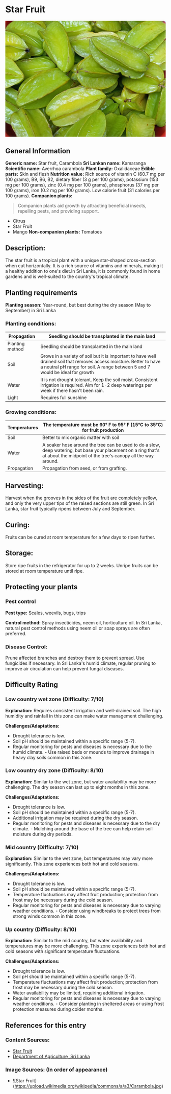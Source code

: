 # Star Fruit
![Star-Fruit.jpg](../../assets/images/Star-Fruit.jpg "By Salil Kumar Mukherjee - Own work, CC0, https://commons.wikimedia.org/w/index.php?curid=142557198")

## General Information
**Generic name:** Star fruit, Carambola
**Sri Lankan name:** Kamaranga
**Scientific name:** Averrhoa carambola
**Plant family:** <update>Oxalidaceae</update>
**Edible parts:** Skin and flesh
**Nutrition value:** Rich source of vitamin C (<update>60.7 mg per 100 grams</update>), B9, B6, B2, dietary fiber (<update>3 g per 100 grams</update>), potassium (<update>153 mg per 100 grams</update>), zinc (<update>0.4 mg per 100 grams</update>), phosphorus (<update>37 mg per 100 grams</update>), iron (<update>0.2 mg per 100 grams</update>). Low calorie fruit (<update>31 calories per 100 grams</update>).
**Companion plants:**
>Companion plants aid growth by attracting beneficial insects, repelling pests, and providing support.

- Citrus
- Star Fruit
- Mango
**Non-companion plants:** <update>Tomatoes</update>

## Description:
 <update>The star fruit is a tropical plant with a unique star-shaped cross-section when cut horizontally. It is a rich source of vitamins and minerals, making it a healthy addition to one's diet.In Sri Lanka, it is commonly found in home gardens and is well-suited to the country's tropical climate.</update>

## Planting requirements
**Planting season:** <update>Year-round, but best during the dry season (May to September) in Sri Lanka</update>

### Planting conditions:

| **Propagation** | Seedling should be transplanted in the main land |
|----|----|
| Planting method | Seedling should be transplanted in the main land |
| Soil | Grows in a variety of soil but it is important to have well drained soil that removes access moisture. Better to have a neutral pH range for soil. A range between <update>5</update> and 7 would be ideal for growth |
| Water | It is not drought tolerant. Keep the soil moist. Consistent irrigation is required. Aim for <update>1-2 deep waterings per week</update> if there hasn't been rain. |
| Light | Requires full sunshine |

### Growing conditions:

| **Temperatures** | The temperature must be <update>60° F to 95° F (15°C to 35°C)</update> for fruit production |
|----|----|
| Soil | Better to mix organic matter with soil |
| Water | A soaker hose around the tree can be used to do a slow, deep watering, but base your placement on a ring that's at about the midpoint of the tree's canopy all the way around. |
| Propagation | Propagation from seed, or from grafting. |

## Harvesting:
Harvest when the grooves in the sides of the fruit are completely yellow, and only the very upper tips of the raised sections are still green. <update>In Sri Lanka, star fruit typically ripens between July and September.</update>

## Curing: 
<update>Fruits can be cured at room temperature for a few days to ripen further.</update>

## Storage: 
<update>Store ripe fruits in the refrigerator for up to 2 weeks. Unripe fruits can be stored at room temperature until ripe.</update>

## Protecting your plants
### Pest control
**Pest type:** Scales, weevils, bugs, trips

**Control method:** Spray insecticides, neem oil, horticulture oil. <update>In Sri Lanka, natural pest control methods using neem oil or soap sprays are often preferred.</update>

### Disease Control: 
<update>Prune affected branches and destroy them to prevent spread. Use fungicides if necessary. In Sri Lanka's humid climate, regular pruning to improve air circulation can help prevent fungal diseases.</update>

## Difficulty Rating
### Low country wet zone (Difficulty: 7/10)
**Explanation:** Requires consistent irrigation and well-drained soil. The high humidity and rainfall in this zone can make water management challenging.

**Challenges/Adaptations:**
- Drought tolerance is low.
- Soil pH should be maintained within a specific range (5-7).
- Regular monitoring for pests and diseases is necessary due to the humid climate.
<update>- Use raised beds or mounds to improve drainage in heavy clay soils common in this zone.</update>

### Low country dry zone (Difficulty: 8/10)
**Explanation:** Similar to the wet zone, but water availability may be more challenging. The dry season can last up to eight months in this zone.

**Challenges/Adaptations:**
- Drought tolerance is low.
- Soil pH should be maintained within a specific range (5-7).
- Additional irrigation may be required during the dry season.
- Regular monitoring for pests and diseases is necessary due to the dry climate.
<update>- Mulching around the base of the tree can help retain soil moisture during dry periods.</update>

### Mid country (Difficulty: 7/10)
**Explanation:** Similar to the wet zone, but temperatures may vary more significantly. This zone experiences both hot and cold seasons.

**Challenges/Adaptations:**
- Drought tolerance is low.
- Soil pH should be maintained within a specific range (5-7).
- Temperature fluctuations may affect fruit production; protection from frost may be necessary during the cold season.
- Regular monitoring for pests and diseases is necessary due to varying weather conditions.
<update>- Consider using windbreaks to protect trees from strong winds common in this zone.</update>

### Up country (Difficulty: 8/10)
**Explanation:** Similar to the mid country, but water availability and temperatures may be more challenging. This zone experiences both hot and cold seasons with significant temperature fluctuations.

**Challenges/Adaptations:**
- Drought tolerance is low.
- Soil pH should be maintained within a specific range (5-7).
- Temperature fluctuations may affect fruit production; protection from frost may be necessary during the cold season.
- Water availability may be limited, requiring additional irrigation.
- Regular monitoring for pests and diseases is necessary due to varying weather conditions.
<update>- Consider planting in sheltered areas or using frost protection measures during colder months.</update>

## References for this entry
### Content Sources:
- <update>[Star Fruit](https://www.fruitsinfo.com/star-fruit.html)</update>
- <update>[Department of Agriculture, Sri Lanka](https://www.doa.gov.lk/)</update>

### Image Sources: (In order of appearance)
- ![Star Fruit](<update>https://upload.wikimedia.org/wikipedia/commons/a/a3/Carambola.jpg</update>)